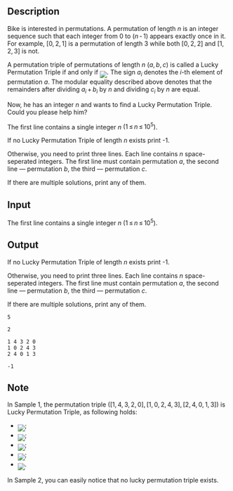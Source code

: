 ## Description

<div><p>Bike is interested in permutations. A permutation of length <span class="tex-span"><i>n</i></span> is an integer sequence such that each integer from 0 to <span class="tex-span">(<i>n</i> - 1)</span> appears exactly once in it. For example, <span class="tex-span">[0, 2, 1]</span> is a permutation of length 3 while both <span class="tex-span">[0, 2, 2]</span> and <span class="tex-span">[1, 2, 3]</span> is not.</p><p>A permutation triple of permutations of length <span class="tex-span"><i>n</i></span> <span class="tex-span">(<i>a</i>, <i>b</i>, <i>c</i>)</span> is called a Lucky Permutation Triple if and only if <img align="middle" class="tex-formula" src="file://KsWQo5DY.png" style="max-width: 100.0%;max-height: 100.0%;">. The sign <span class="tex-span"><i>a</i><sub class="lower-index"><i>i</i></sub></span> denotes the <span class="tex-span"><i>i</i></span>-th element of permutation <span class="tex-span"><i>a</i></span>. The modular equality described above denotes that the remainders after dividing <span class="tex-span"><i>a</i><sub class="lower-index"><i>i</i></sub> + <i>b</i><sub class="lower-index"><i>i</i></sub></span> by <span class="tex-span"><i>n</i></span> and dividing <span class="tex-span"><i>c</i><sub class="lower-index"><i>i</i></sub></span> by <span class="tex-span"><i>n</i></span> are equal.</p><p>Now, he has an integer <span class="tex-span"><i>n</i></span> and wants to find a Lucky Permutation Triple. Could you please help him?</p></div><div class="input-specification"><p>The first line contains a single integer <span class="tex-span"><i>n</i></span> <span class="tex-span">(1 ≤ <i>n</i> ≤ 10<sup class="upper-index">5</sup>)</span>.</p></div><div class="output-specification"><p>If no Lucky Permutation Triple of length <span class="tex-span"><i>n</i></span> exists print <span class="tex-font-style-tt">-1</span>.</p><p>Otherwise, you need to print three lines. Each line contains <span class="tex-span"><i>n</i></span> space-seperated integers. The first line must contain permutation <span class="tex-span"><i>a</i></span>, the second line — permutation <span class="tex-span"><i>b</i></span>, the third — permutation <span class="tex-span"><i>c</i></span>.</p><p>If there are multiple solutions, print any of them.</p></div>

## Input

<p>The first line contains a single integer <span class="tex-span"><i>n</i></span> <span class="tex-span">(1 ≤ <i>n</i> ≤ 10<sup class="upper-index">5</sup>)</span>.</p>

## Output

<p>If no Lucky Permutation Triple of length <span class="tex-span"><i>n</i></span> exists print <span class="tex-font-style-tt">-1</span>.</p><p>Otherwise, you need to print three lines. Each line contains <span class="tex-span"><i>n</i></span> space-seperated integers. The first line must contain permutation <span class="tex-span"><i>a</i></span>, the second line — permutation <span class="tex-span"><i>b</i></span>, the third — permutation <span class="tex-span"><i>c</i></span>.</p><p>If there are multiple solutions, print any of them.</p>





```input1
5

```




```input2
2

```




```output1
1 4 3 2 0
1 0 2 4 3
2 4 0 1 3

```




```output2
-1

```



## Note

<p>In Sample 1, the permutation triple <span class="tex-span">([1, 4, 3, 2, 0], [1, 0, 2, 4, 3], [2, 4, 0, 1, 3])</span> is Lucky Permutation Triple, as following holds:</p><ul> <li> <img align="middle" class="tex-formula" src="file://FZI6ayf5.png" style="max-width: 100.0%;max-height: 100.0%;">; </li><li> <img align="middle" class="tex-formula" src="file://rjqIX4Lg.png" style="max-width: 100.0%;max-height: 100.0%;">; </li><li> <img align="middle" class="tex-formula" src="file://csjIjqKD.png" style="max-width: 100.0%;max-height: 100.0%;">; </li><li> <img align="middle" class="tex-formula" src="file://EkHJnjBV.png" style="max-width: 100.0%;max-height: 100.0%;">; </li><li> <img align="middle" class="tex-formula" src="file://6rZxRJrj.png" style="max-width: 100.0%;max-height: 100.0%;">. </li></ul><p>In Sample 2, you can easily notice that no lucky permutation triple exists.</p>

